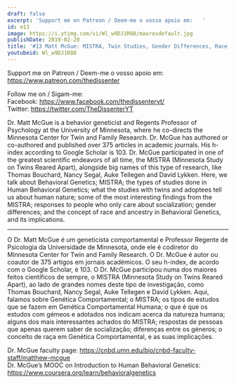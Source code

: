 ```yaml
---
draft: false
excerpt: 'Support me on Patreon / Deem-me o vosso apoio em:   '
id: e13
image: https://i.ytimg.com/vi/Wl_w9DJ1R88/maxresdefault.jpg
publishDate: 2019-02-20
title: '#13 Matt McGue: MISTRA, Twin Studies, Gender Differences, Race and Ancestry'
youtubeid: Wl_w9DJ1R88
---
```

Support me on Patreon / Deem-me o vosso apoio em:   
https://www.patreon.com/thedissenter

Follow me on / Sigam-me:  
Facebook: https://www.facebook.com/thedissenteryt/  
Twitter: https://twitter.com/TheDissenterYT

Dr. Matt McGue is a behavior geneticist and Regents Professor of Psychology at the University of Minnesota, where he co-directs the Minnesota Center for Twin and Family Research. Dr. McGue has authored or co-authored and published over 375 articles in academic journals. His h-index according to Google Scholar is 103. Dr. McGue participated in one of the greatest scientific endeavors of all time, the MISTRA (Minnesota Study on Twins Reared Apart), alongside big names of this type of research, like Thomas Bouchard, Nancy Segal, Auke Tellegen and David Lykken. Here, we talk about Behavioral Genetics; MISTRA; the types of studies done in Human Behavioral Genetics; what the studies with twins and adoptees tell us about human nature; some of the most interesting findings from the MISTRA; responses to people who only care about socialization; gender differences; and the concept of race and ancestry in Behavioral Genetics, and its implications.

---

O Dr. Matt McGue é um geneticista comportamental e Professor Regente de Psicologia da Universidade de Minnesota, onde ele é codiretor do Minnesota Center for Twin and Family Research. O Dr. McGue é autor ou coautor de 375 artigos em jornais académicos. O seu h-index, de acordo com o Google Scholar, é 103. O Dr. McGue participou numa dos maiores feitos científicos de sempre, o MISTRA (Minnesota Study on Twins Reared Apart), ao lado de grandes nomes deste tipo de investigação, como Thomas Bouchard, Nancy Segal, Auke Tellegen e David Lykken. Aqui, falamos sobre Genética Comportamental; o MISTRA; os tipos de estudos que se fazem em Genética Comportamental Humana; o que é que os estudos com gémeos e adotados nos indicam acerca da natureza humana; alguns dos mais interessantes achados do MISTRA; respostas de pessoas que apenas querem saber de socialização; diferenças entre os géneros; o conceito de raça em Genética Comportamental, e as suas implicações. 

Dr. McGue faculty page: https://cnbd.umn.edu/bio/cnbd-faculty-staff/matthew-mcgue  
Dr. McGue’s MOOC on Introduction to Human Behavioral Genetics: https://www.coursera.org/learn/behavioralgenetics